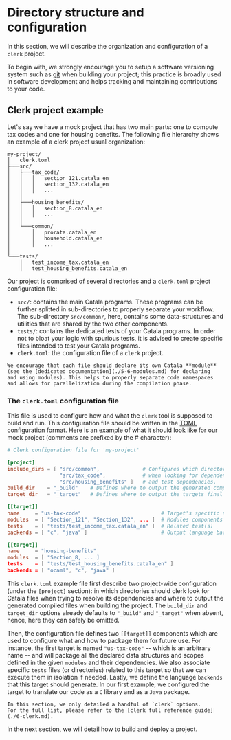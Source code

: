 # Directory structure and configuration

In this section, we will describe the organization and configuration
of a `clerk` project.

To begin with, we strongly encourage you to setup a software
versioning system such as [git](https://git-scm.com/) when building
your project; this practice is broadly used in software development
and helps tracking and maintaining contributions to your code.

## Clerk project example

Let's say we have a mock project that has two main parts: one to
compute tax codes and one for housing benefits. The following file
hierarchy shows an example of a clerk project usual organization:

```
my-project/
│   clerk.toml
├───src/
│   ├───tax_code/
│   │   │   section_121.catala_en
│   │   │   section_132.catala_en
│   │   │   ...
│   │
│   ├───housing_benefits/
│   │   │   section_8.catala_en
│   │   │   ...
│   │
│   └───common/
│       │   prorata.catala_en
│       │   household.catala_en
│       │   ...
│
└───tests/
    │   test_income_tax.catala_en
    │   test_housing_benefits.catala_en
```

Our project is comprised of several directories and a `clerk.toml`
project configuration file:
- `src/`: contains the main Catala programs. These programs can be
  further splitted in sub-directories to properly separate your
  workflow. The sub-directory `src/common/`, here, contains some
  data-structures and utilities that are shared by the two other
  components.
- `tests/`: contains the dedicated tests of your Catala programs. In
  order not to bloat your logic with spurious tests, it is advised to
  create specific files intended to test your Catala programs.
- `clerk.toml`: the configuration file of a `clerk` project.

~~~~~~admonish info title="Declare your modules!"
We encourage that each file should declare its own Catala **module**
(see the [dedicated documentation](./5-6-modules.md) for declaring
and using modules). This helps to properly separate code namespaces
and allows for parallelization during the compilation phase.
~~~~~~

### The `clerk.toml` configuration file

This file is used to configure how and what the `clerk` tool is
supposed to build and run. This configuration file should be written
in the [TOML](https://toml.io/en/) configuration format. Here is an
example of what it should look like for our mock project (comments are
prefixed by the # character):

```toml
# Clerk configuration file for 'my-project'

[project]
include_dirs = [ "src/common",              # Configures which directories to include
                 "src/tax_code",            # when looking for dependencies
                 "src/housing_benefits" ]   # and test dependencies.
build_dir    = "_build"    # Defines where to output the generated compiled files.
target_dir   = "_target"   # Defines where to output the targets final files.

[[target]]
name     = "us-tax-code"                          # Target's specific name
modules  = [ "Section_121", "Section_132", ... ]  # Modules components
tests    = [ "tests/test_income_tax.catala_en" ]  # Related test(s)
backends = [ "c", "java" ]                        # Output language backends

[[target]]
name     = "housing-benefits"
modules  = [ "Section_8, ... ]
tests    = [ "tests/test_housing_benefits.catala_en" ]
backends = [ "ocaml", "c", "java" ]
```


This `clerk.toml` example file first describe two project-wide configuration
(under the `[project]` section): in which directories should clerk
look for Catala files when trying to resolve its dependencies and
where to output the generated compiled files when building the
project. The `build_dir` and `target_dir` options already defaults to
`"_build"` and `"_target"` when absent, hence, here they can safely be
omitted.

Then, the configuration file defines two `[[target]]` components which
are used to configure what and how to package them for future use.
For instance, the first target is named `"us-tax-code"` -- which is an
arbitrary name -- and will package all the declared data structures
and scopes defined in the given `modules` and their dependencies. We
also associate specific `tests` files (or directories) related to this
target so that we can execute them in isolation if needed. Lastly, we
define the language `backends` that this target should generate. In
our first example, we configured the target to translate our code as a
`C` library and as a `Java` package.

~~~~~~admonish info title="Clerk configuration options"
In this section, we only detailed a handful of `clerk` options.
For the full list, please refer to the [clerk full reference guide](./6-clerk.md).
~~~~~~

In the next section, we will detail how to build and deploy a project.
